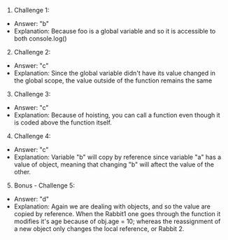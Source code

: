 1. Challenge 1:
  - Answer: "b"
  - Explanation: Because foo is a global variable and so it is accessible to both console.log()


2. Challenge 2:
  - Answer: "c"
  - Explanation: Since the global variable didn't have its value changed in the global scope, the value outside of the function remains the same 


3. Challenge 3:
  - Answer: "c" 
  - Explanation: Because of hoisting, you can call a function even though it is coded above the function itself. 


4. Challenge 4:
  - Answer: "c"
  - Explanation: Variable "b" will copy by reference since variable "a" has a value of object, meaning that changing "b" will aftect the value of the other. 


5. Bonus - Challenge 5:
  - Answer: "d" 
  - Explanation: Again we are dealing with objects, and so the value are copied by reference. When the Rabbit1 one goes through the function it modifies it's age because of obj.age = 10; whereas the reassignment of a new object only changes the local reference, or Rabbit 2. 
